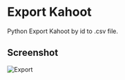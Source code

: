 # Export Kahoot
 Python Export Kahoot by id to .csv file.


## Screenshot
![Export](Screenshots/screen.job)
